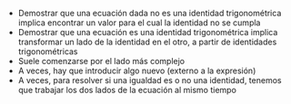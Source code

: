 - Demostrar que una ecuación dada no es una identidad trigonométrica implica encontrar un valor para el cual la identidad no se cumpla        
- Demostrar que una ecuación es una identidad trigonométrica implica transformar un lado de la identidad en el otro, a partir de identidades trigonométricas       
- Suele comenzarse por el lado más complejo
- A veces, hay que introducir algo nuevo (externo a la expresión)
- A veces, para resolver si una igualdad es o no una identidad, tenemos que trabajar los dos lados de la ecuación al mismo tiempo